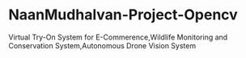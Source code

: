 # NaanMudhalvan-Project-Opencv
Virtual Try-On System for E-Commerence,Wildlife Monitoring and Conservation System,Autonomous Drone Vision System
